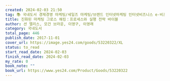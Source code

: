 ```yaml
---
created: 2024-02-03 21:50
tag: 📚 국내도서 경제경영 마케팅/세일즈 마케팅/브랜드 인터넷마케팅 인터넷비즈니스 e-비즈니스
title: 진화된 마케팅 그로스 해킹：프로세스와 실행 전략 바이블
author: 션 엘리스, 모건 브라운, 이영구, 이영래
category: 국내도서
total_page: 446
publish_date: 2017-11-01
cover_url: https://image.yes24.com/goods/53220322/XL
status: to_read
start_read_date: 2024-02-03
finish_read_date: 2024-02-03
my_rate: 0
book_note: ""
book_url: https://www.yes24.com/Product/Goods/53220322
---
```



